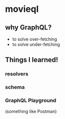 # movieql

## why GraphQL?
- to solve over-fetching
- to solve under-fetching

## Things I learned!
### resolvers
### schema
### GraphQL Playground
(something like Postman)